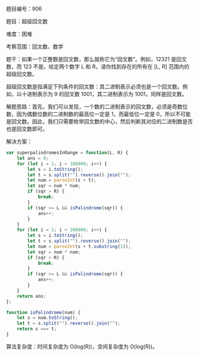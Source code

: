 题目编号：906

题目：超级回文数

难度：困难

考察范围：回文数、数学

题干：如果一个正整数是回文数，那么就称它为“回文数”。例如，12321 是回文数，而 123 不是。给定两个数字 L 和 R，请你找到存在的所有在 [L, R] 范围内的超级回文数。

超级回文数是指满足下列条件的回文数：其二进制表示必须也是一个回文数。例如，以十进制表示为 9 的回文数 1001，其二进制表示为 1001，同样是回文数。

解题思路：首先，我们可以发现，一个数的二进制表示的回文数，必须是奇数位数，因为偶数位数的二进制数的最高位一定是 1，而最低位一定是 0，所以不可能是回文数。因此，我们只需要枚举回文数的中心，然后判断其对应的二进制数是否也是回文数即可。

解决方案：

```javascript
var superpalindromesInRange = function(L, R) {
    let ans = 0;
    for (let i = 1; i < 100000; i++) {
        let s = i.toString();
        let t = s.split("").reverse().join("");
        let num = parseInt(s + t);
        let sqr = num * num;
        if (sqr > R) {
            break;
        }
        if (sqr >= L && isPalindrome(sqr)) {
            ans++;
        }
    }
    for (let i = 1; i < 100000; i++) {
        let s = i.toString();
        let t = s.split("").reverse().join("");
        let num = parseInt(s + t.substring(1));
        let sqr = num * num;
        if (sqr > R) {
            break;
        }
        if (sqr >= L && isPalindrome(sqr)) {
            ans++;
        }
    }
    return ans;
};

function isPalindrome(num) {
    let s = num.toString();
    let t = s.split("").reverse().join("");
    return s === t;
}
```

算法复杂度：时间复杂度为 O(log(R))，空间复杂度为 O(log(R))。